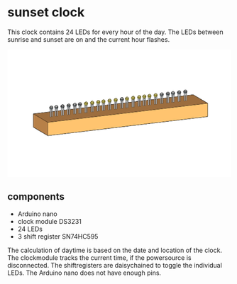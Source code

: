 # sunset clock

This clock contains 24 LEDs for every hour of the day. The LEDs between sunrise and sunset are on and the current hour flashes.

<img src="/model.gif" alt="Model"/>

## components 
- Arduino nano
- clock module DS3231
- 24 LEDs
- 3 shift register SN74HC595

The calculation of daytime is based on the date and location of the clock.
The clockmodule tracks the current time, if the powersource is disconnected.
The shiftregisters are daisychained to toggle the individual LEDs. The Arduino nano does not have enough pins. 
